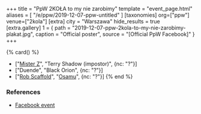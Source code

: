 +++
title = "PpW 2KOŁA to my nie zarobimy"
template = "event_page.html"
aliases = [ "/e/ppw/2019-12-07-ppw-untitled" ]
[taxonomies]
org=["ppw"]
venue=["2kola"]
[extra]
city = "Warszawa"
hide_results = true
[extra.gallery]
1 = { path = "2019-12-07-ppw-2kola-to-my-nie-zarobimy-plakat.jpg", caption = "Official poster", source = "[Official PpW Facebook]" }
+++


{% card() %}
- ["[Mister Z](@/w/mister-z.md)", "Terry Shadow (impostor)", {nc: "?"}]
- ["Duende", "Black Orion", {nc: "?"}]
- ["[Rob Scaffold](@/w/rob-scaffold.md)", "[Osamu](@/w/osamu.md)", {nc: "?"}]
{% end %}

### References

* [Facebook event](https://www.facebook.com/events/746791299065517/)
